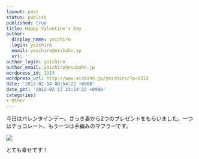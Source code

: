```yaml
---
layout: post
status: publish
published: true
title: Happy Valentine's Day
author:
  display_name: yoichiro
  login: yoichiro
  email: yoichiro@eisbahn.jp
  url: ''
author_login: yoichiro
author_email: yoichiro@eisbahn.jp
wordpress_id: 1313
wordpress_url: http://www.eisbahn.jp/yoichiro/?p=1313
date: '2012-02-14 08:54:22 +0900'
date_gmt: '2012-02-13 23:54:22 +0900'
categories:
- Other
---
```


今日はバレンタインデー。さっき妻から2つのプレゼントをもらいました。一つはチョコレート、もう一つは手編みのマフラーです。

![](http://www.eisbahn.jp/yoichiro/images/2012/02/IMG_0077.jpg)

とても幸せです！
